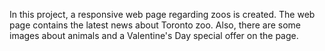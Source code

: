 In this project, a responsive web page regarding zoos is created. The web page contains the latest news about Toronto zoo. Also, there are some images about animals and a Valentine's Day special offer on the page.